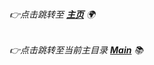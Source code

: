 ###### 👉点击跳转至 [**主页**](https://github.com/Bnz277/) 🌍
###### 👉点击跳转至当前主目录 [**Main**](https://github.com/Bnz277/School/) 📚
